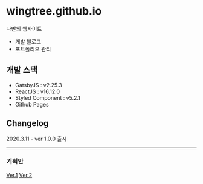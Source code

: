 # wingtree.github.io
나만의 웹사이트
* 개발 블로그
* 포트폴리오 관리

## 개발 스택
* GatsbyJS : v2.25.3
* ReactJS : v16.12.0
* Styled Component : v5.2.1
* Github Pages

## Changelog
2020.3.11 - ver 1.0.0 출시

***
### 기획안
[Ver.1](https://github.com/wingtree/wingtree.github.io/blob/develop/project/ver1.md)
[Ver.2](https://github.com/wingtree/wingtree.github.io/blob/develop/project/ver2.md)
